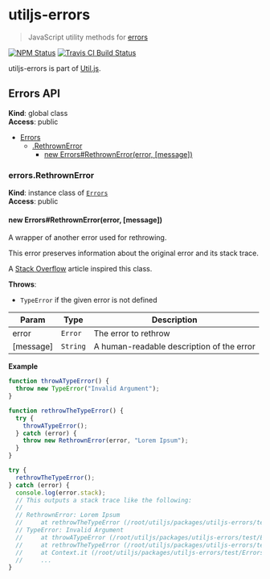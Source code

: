 # utiljs-errors

> JavaScript utility methods for [errors](https://developer.mozilla.org/en-US/docs/Web/JavaScript/Reference/Global_Objects/Error)

<p>
  <a href="https://www.npmjs.com/package/utiljs-errors"><img alt="NPM Status" src="https://img.shields.io/npm/v/utiljs-errors.svg?style=flat"></a>
  <a href="https://travis-ci.org/creemama/utiljs"><img alt="Travis CI Build Status" src="https://img.shields.io/travis/creemama/utiljs/master.svg?style=flat-square&label=Travis+CI"></a>
</p>

utiljs-errors is part of [Util.js](https://github.com/creemama/utiljs).

<a name="Errors"></a>

## Errors API

**Kind**: global class  
**Access**: public

- [Errors](#Errors)
  - [.RethrownError](#Errors+RethrownError)
    - [new Errors#RethrownError(error, [message])](#new_Errors+RethrownError_new)

<a name="Errors+RethrownError"></a>

### errors.RethrownError

**Kind**: instance class of [<code>Errors</code>](#Errors)  
**Access**: public  
<a name="new_Errors+RethrownError_new"></a>

#### new Errors#RethrownError(error, [message])

A wrapper of another error used for rethrowing.

This error preserves information about the original error and its stack trace.

A [Stack Overflow](https://stackoverflow.com/questions/42754270/re-throwing-exception-in-nodejs-and-not-losing-stack-trace) article inspired this class.

**Throws**:

- <code>TypeError</code> if the given error is not defined

| Param     | Type                | Description                               |
| --------- | ------------------- | ----------------------------------------- |
| error     | <code>Error</code>  | The error to rethrow                      |
| [message] | <code>String</code> | A human-readable description of the error |

**Example**

```js
function throwATypeError() {
  throw new TypeError("Invalid Argument");
}

function rethrowTheTypeError() {
  try {
    throwATypeError();
  } catch (error) {
    throw new RethrownError(error, "Lorem Ipsum");
  }
}

try {
  rethrowTheTypeError();
} catch (error) {
  console.log(error.stack);
  // This outputs a stack trace like the following:
  //
  // RethrownError: Lorem Ipsum
  //     at rethrowTheTypeError (/root/utiljs/packages/utiljs-errors/test/ErrorsTest.js:16:15)
  // TypeError: Invalid Argument
  //     at throwATypeError (/root/utiljs/packages/utiljs-errors/test/ErrorsTest.js:10:13)
  //     at rethrowTheTypeError (/root/utiljs/packages/utiljs-errors/test/ErrorsTest.js:14:9)
  //     at Context.it (/root/utiljs/packages/utiljs-errors/test/ErrorsTest.js:20:7)
  //     ...
}
```
